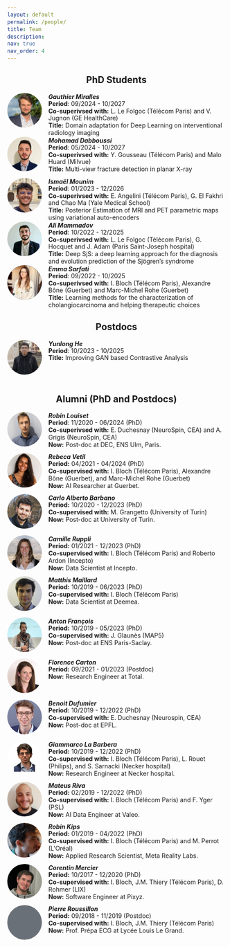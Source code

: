 ```yaml
---
layout: default
permalink: /people/
title: Team
description: 
nav: true
nav_order: 4
---
```



<div style="text-align: center;"><h2>PhD Students</h2></div>

<div style="margin-bottom: 20px;">
<div class="person">
  <img src="../assets/img/gauthier_miralles.jpeg" alt="Miralles" style="width: 80px; height: 80px; border-radius: 50%; margin-right: 15px; margin-bottom: 15px;  float: left;">
  <h5 style="margin: 0"><b>Gauthier Miralles</b></h5>
  <p style="margin: 0; line-height: 1.2;"><b>Period</b>: 09/2024 - 10/2027</p>
  <p style="margin: 0; line-height: 1.2;"><b>Co-superivsed with:</b> L. Le Folgoc (Télécom Paris) and V. Jugnon (GE HealthCare)</p>
  <p style="margin: 0; line-height: 1.2;"><b>Title:</b> Domain adaptation for Deep Learning on interventional radiology imaging </p>
  <div style="clear: both;"></div>
</div>

<div class="person">
  <img src="../assets/img/Mohamad_Dabboussi.jpeg" alt="Dabboussi" style="width: 80px; height: 80px; border-radius: 50%; margin-right: 15px; margin-bottom: 15px;  float: left;">
  <h5 style="margin: 0"><b>Mohamad Dabboussi</b></h5>
  <p style="margin: 0; line-height: 1.2;"><b>Period</b>: 05/2024 - 10/2027</p>
  <p style="margin: 0; line-height: 1.2;"><b>Co-superivsed with:</b> Y. Gousseau (Télécom Paris) and Malo Huard (Milvue)</p>
  <p style="margin: 0; line-height: 1.2;"><b>Title:</b> Multi-view fracture detection in planar X-ray</p>
  <div style="clear: both;"></div>
</div>

<div class="person">
  <img src="../assets/img/ismael.jpeg" alt="Dabboussi" style="width: 80px; height: 80px; border-radius: 50%; margin-right: 15px; margin-bottom: 15px;  float: left;">
  <h5 style="margin: 0"><b>Ismaël Mounim</b></h5>
  <p style="margin: 0; line-height: 1.2;"><b>Period</b>: 01/2023 - 12/2026</p>
  <p style="margin: 0; line-height: 1.2;"><b>Co-superivsed with:</b> E. Angelini (Télécom Paris), G. El Fakhri and Chao Ma (Yale Medical School)</p>
  <p style="margin: 0; line-height: 1.2;"><b>Title:</b> Posterior Estimation of MRI and PET parametric maps using variational auto-encoders</p>
  <div style="clear: both;"></div>
</div>

<div class="person">
  <img src="../assets/img/ali.jpeg" alt="Dabboussi" style="width: 80px; height: 80px; border-radius: 50%; margin-right: 15px; margin-bottom: 15px;  float: left;">
  <h5 style="margin: 0"><b>Ali Mammadov</b></h5>
  <p style="margin: 0; line-height: 1.2;"><b>Period</b>: 10/2022 - 12/2025</p>
  <p style="margin: 0; line-height: 1.2;"><b>Co-superivsed with:</b> L. Le Folgoc (Télécom Paris), G. Hocquet and J. Adam (Paris Saint-Joseph hospital)</p>
  <p style="margin: 0; line-height: 1.2;"><b>Title:</b> Deep SjS: a deep learning approach for the diagnosis and evolution prediction of the Sjögren’s syndrome</p>
  <div style="clear: both;"></div>
</div>

<div class="person">
  <img src="../assets/img/emma.jpg" alt="Dabboussi" style="width: 80px; height: 80px; border-radius: 50%; margin-right: 15px; margin-bottom: 15px;  float: left;">
  <h5 style="margin: 0"><b>Emma Sarfati</b></h5>
  <p style="margin: 0; line-height: 1.2;"><b>Period</b>: 09/2022 - 10/2025</p>
  <p style="margin: 0; line-height: 1.2;"><b>Co-superivsed with:</b> I. Bloch (Télécom Paris), Alexandre Bône (Guerbet) and Marc-Michel Rohe (Guerbet)</p>
  <p style="margin: 0; line-height: 1.2;"><b>Title:</b> Learning methods for the characterization of cholangiocarcinoma and helping therapeutic choices</p>
  <div style="clear: both;"></div>
</div>

</div>

<div style="text-align: center;"><h2>Postdocs</h2></div>
<div style="margin-bottom: 20px;">
<div class="person">
  <img src="../assets/img/yunlong.jpeg" alt="Yunlong" style="width: 80px; height: 80px; border-radius: 50%; margin-right: 15px; margin-bottom: 15px;  float: left;">
  <h5 style="margin: 0"><b>Yunlong He</b></h5>
  <p style="margin: 0; line-height: 1.2;"><b>Period</b>: 10/2023 - 10/2025</p>
  <p style="margin: 0; line-height: 1.2;"><b>Title:</b> Improving GAN based Contrastive Analysis</p>
  <div style="clear: both;"></div>
</div>
</div>

<div style="text-align: center;"><h2>Alumni (PhD and Postdocs)</h2></div>
<div class="person">
  <img src="../assets/img/robin.jpeg" alt="Dabboussi" style="width: 80px; height: 80px; border-radius: 50%; margin-right: 15px; margin-bottom: 15px;  float: left;">
  <h5 style="margin: 0"><b>Robin Louiset</b></h5>
  <p style="margin: 0; line-height: 1.2;"><b>Period</b>: 11/2020 - 06/2024 (PhD)</p>
  <p style="margin: 0; line-height: 1.2;"><b>Co-superivsed with:</b> E. Duchesnay (NeuroSpin, CEA) and A. Grigis (NeuroSpin, CEA)</p>
  <p style="margin: 0; line-height: 1.2;"><b>Now:</b> Post-doc at DEC, ENS Ulm, Paris.</p>
  <div style="clear: both;"></div>
</div>

<div class="person">
  <img src="../assets/img/rebeca.jpeg" alt="Rebeca Vetil" style="width: 80px; height: 80px; border-radius: 50%; margin-right: 15px; margin-bottom: 15px; float: left;">
  <h5 style="margin: 0"><b>Rebeca Vetil</b></h5>
  <p style="margin: 0; line-height: 1.2;"><b>Period:</b> 04/2021 - 04/2024 (PhD)</p>
  <p style="margin: 0; line-height: 1.2;"><b>Co-supervised with:</b> I. Bloch (Télécom Paris), Alexandre Bône (Guerbet), and Marc-Michel Rohe (Guerbet)</p>
  <p style="margin: 0; line-height: 1.2;"><b>Now:</b> AI Researcher at Guerbet.</p>
  <div style="clear: both;"></div>
</div>

<div class="person">
  <img src="../assets/img/carlo.png" alt="Carlo Alberto Barbano" style="width: 80px; height: 80px; border-radius: 50%; margin-right: 15px; margin-bottom: 15px; float: left;">
  <h5 style="margin: 0"><b>Carlo Alberto Barbano</b></h5>
  <p style="margin: 0; line-height: 1.2;"><b>Period:</b> 10/2020 - 12/2023 (PhD)</p>
  <p style="margin: 0; line-height: 1.2;"><b>Co-supervised with:</b> M. Grangetto (University of Turin)</p>
  <p style="margin: 0; line-height: 1.2;"><b>Now:</b> Post-doc at University of Turin.</p>
  <div style="clear: both;"></div>
</div>

<div class="person">
  <img src="../assets/img/camille.jpeg" alt="Camille Ruppli" style="width: 80px; height: 80px; border-radius: 50%; margin-right: 15px; margin-bottom: 15px; float: left;">
  <h5 style="margin: 0"><b>Camille Ruppli</b></h5>
  <p style="margin: 0; line-height: 1.2;"><b>Period:</b> 01/2021 - 12/2023 (PhD)</p>
  <p style="margin: 0; line-height: 1.2;"><b>Co-supervised with:</b> I. Bloch (Télécom Paris) and Roberto Ardon (Incepto)</p>
  <p style="margin: 0; line-height: 1.2;"><b>Now:</b> Data Scientist at Incepto.</p>
  <div style="clear: both;"></div>
</div>

<div class="person">
  <img src="../assets/img/matthis.jpg" alt="Matthis Maillard" style="width: 80px; height: 80px; border-radius: 50%; margin-right: 15px; margin-bottom: 15px; float: left;">
  <h5 style="margin: 0"><b>Matthis Maillard</b></h5>
  <p style="margin: 0; line-height: 1.2;"><b>Period:</b> 10/2019 - 06/2023 (PhD)</p>
  <p style="margin: 0; line-height: 1.2;"><b>Co-supervised with:</b> I. Bloch  (Télécom Paris)</p>
  <p style="margin: 0; line-height: 1.2;"><b>Now:</b> Data Scientist at Deemea.</p>
  <div style="clear: both;"></div>
</div>

<div class="person">
  <img src="../assets/img/anton.jpeg" alt="Anton François" style="width: 80px; height: 80px; border-radius: 50%; margin-right: 15px; margin-bottom: 15px; float: left;">
  <h5 style="margin: 0"><b>Anton François</b></h5>
  <p style="margin: 0; line-height: 1.2;"><b>Period:</b> 10/2019 - 05/2023 (PhD)</p>
  <p style="margin: 0; line-height: 1.2;"><b>Co-supervised with:</b> J. Glaunès (MAP5)</p>
  <p style="margin: 0; line-height: 1.2;"><b>Now:</b> Post-doc at ENS Paris-Saclay.</p>
  <div style="clear: both;"></div>
</div>

<div class="person">
  <img src="../assets/img/florence.jpeg" alt="Florence Carton" style="width: 80px; height: 80px; border-radius: 50%; margin-right: 15px; margin-bottom: 15px; float: left;">
  <h5 style="margin: 0"><b>Florence Carton</b></h5>
  <p style="margin: 0; line-height: 1.2;"><b>Period:</b> 09/2021 - 01/2023 (Postdoc)</p>
  <p style="margin: 0; line-height: 1.2;"><b>Now:</b> Research Engineer at Total.</p>
  <div style="clear: both;"></div>
</div>

<div class="person">
  <img src="../assets/img/benoit.jpeg" alt="Benoit Dufumier" style="width: 80px; height: 80px; border-radius: 50%; margin-right: 15px; margin-bottom: 15px; float: left;">
  <h5 style="margin: 0"><b>Benoit Dufumier</b></h5>
  <p style="margin: 0; line-height: 1.2;"><b>Period:</b> 10/2019 - 12/2022 (PhD)</p>
  <p style="margin: 0; line-height: 1.2;"><b>Co-supervised with:</b> E. Duchesnay (Neurospin, CEA)</p>
  <p style="margin: 0; line-height: 1.2;"><b>Now:</b> Post-doc at EPFL.</p>
  <div style="clear: both;"></div>
</div>

<div class="person">
  <img src="../assets/img/giammarco.jpeg" alt="Giammarco La Barbera" style="width: 80px; height: 80px; border-radius: 50%; margin-right: 15px; margin-bottom: 15px; float: left;">
  <h5 style="margin: 0"><b>Giammarco La Barbera</b></h5>
  <p style="margin: 0; line-height: 1.2;"><b>Period:</b> 10/2019 - 12/2022 (PhD)</p>
  <p style="margin: 0; line-height: 1.2;"><b>Co-supervised with:</b> I. Bloch (Télécom Paris), L. Rouet (Philips), and S. Sarnacki (Necker hospital)</p>
  <p style="margin: 0; line-height: 1.2;"><b>Now:</b> Research Engineer at Necker hospital.</p>
  <div style="clear: both;"></div>
</div>

<div class="person">
  <img src="../assets/img/mateus.jpeg" alt="Mateus Riva" style="width: 80px; height: 80px; border-radius: 50%; margin-right: 15px; margin-bottom: 15px; float: left;">
  <h5 style="margin: 0"><b>Mateus Riva</b></h5>
  <p style="margin: 0; line-height: 1.2;"><b>Period:</b> 02/2019 - 12/2022 (PhD)</p>
  <p style="margin: 0; line-height: 1.2;"><b>Co-supervised with:</b> I. Bloch (Télécom Paris) and F. Yger (PSL)</p>
  <p style="margin: 0; line-height: 1.2;"><b>Now:</b> AI Data Engineer at Valeo.</p>
  <div style="clear: both;"></div>
</div>

<div class="person">
  <img src="../assets/img/robin-kips.jpeg" alt="Robin Kips" style="width: 80px; height: 80px; border-radius: 50%; margin-right: 15px; margin-bottom: 15px; float: left;">
  <h5 style="margin: 0"><b>Robin Kips</b></h5>
  <p style="margin: 0; line-height: 1.2;"><b>Period:</b> 01/2019 - 04/2022 (PhD)</p>
  <p style="margin: 0; line-height: 1.2;"><b>Co-supervised with:</b> I. Bloch (Télécom Paris) and M. Perrot (L'Oréal)</p>
  <p style="margin: 0; line-height: 1.2;"><b>Now:</b> Applied Research Scientist, Meta Reality Labs.</p>
  <div style="clear: both;"></div>
</div>

<div class="person">
  <img src="../assets/img/corentin.jpeg" alt="Corentin Mercier" style="width: 80px; height: 80px; border-radius: 50%; margin-right: 15px; margin-bottom: 15px; float: left;">
  <h5 style="margin: 0"><b>Corentin Mercier</b></h5>
  <p style="margin: 0; line-height: 1.2;"><b>Period:</b> 10/2017 - 12/2020 (PhD)</p>
  <p style="margin: 0; line-height: 1.2;"><b>Co-supervised with:</b> I. Bloch, J.M. Thiery (Télécom Paris), D. Rohmer (LIX)</p>
  <p style="margin: 0; line-height: 1.2;"><b>Now:</b> Software Engineer at Pixyz.</p>
  <div style="clear: both;"></div>
</div>

<div class="person">
  <img src="../assets/img/pierre.png" alt="Pierre Roussillon" style="width: 80px; height: 80px; border-radius: 50%; margin-right: 15px; margin-bottom: 15px; float: left;">
  <h5 style="margin: 0"><b>Pierre Roussillon</b></h5>
  <p style="margin: 0; line-height: 1.2;"><b>Period:</b> 09/2018 - 11/2019 (Postdoc)</p>
  <p style="margin: 0; line-height: 1.2;"><b>Co-supervised with:</b> I. Bloch, J.M. Thiery (Télécom Paris)</p>
  <p style="margin: 0; line-height: 1.2;"><b>Now:</b> Prof. Prépa ECG at Lycée Louis Le Grand.</p>
  <div style="clear: both;"></div>
</div>
